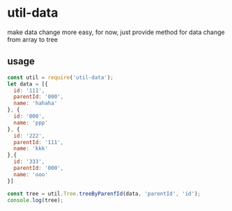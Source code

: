 # util-data
make data change more easy, for now, just provide method for data change from array to tree

## usage
```javascript
const util = require('util-data');
let data = [{
  id: '111',
  parentId: '000',
  name: 'hahaha'
}, {
  id: '000',
  name: 'ppp'
}, {
  id: '222',
  parentId: '111',
  name: 'kkk'
},{
  id: '333',
  parentId: '000',
  name: 'ooo'
}]

const tree = util.Tree.treeByParenfId(data, 'parentId', 'id');
console.log(tree);
```